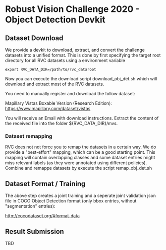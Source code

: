 # Robust Vision Challenge 2020 - Object Detection Devkit #

## Dataset Download ##

We provide a devkit to download, extract, and convert the challenge datasets into a unified format.
This is done by first specifying the target root directory for all RVC datasets using a environment variable

 ``` export RVC_DATA_DIR=/path/to/rvc_dataroot  ```

Now you can execute the download script download_obj_det.sh which will download and extract most of the RVC datasets.

You need to manually register and download the follow dataset:

Mapillary Vistas Boxable Version (Research Edition):
https://www.mapillary.com/dataset/vistas

You will receive an Email with download instructions. Extract the content of the received file into the folder ${RVC_DATA_DIR}/mvs.

### Dataset remapping ###

RVC does not not force you to remap the datasets in a certain way. We do provide a "best-effort" mapping, which can be a good starting point. This mapping will contain overlapping classes and some dataset entries might miss relevant labels (as they were annotated using different policies). Combine and remappe datasets by execute the script remap_obj_det.sh

## Dataset Format / Training ##

The above step creates a joint training and a seperate joint validation json file in COCO Object Detection format (only bbox entries, without "segmentation" entries):

http://cocodataset.org/#format-data


## Result Submission ##

TBD
